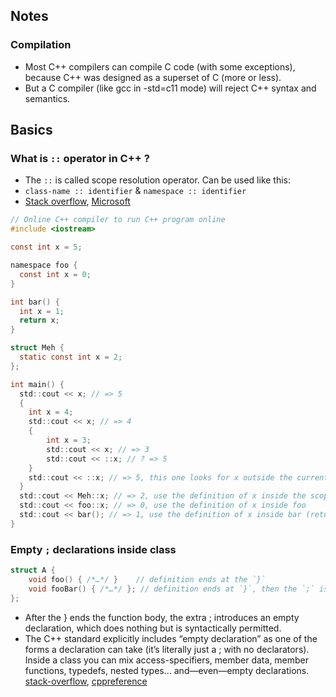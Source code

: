 ## Notes

### Compilation

- Most C++ compilers can compile C code (with some exceptions), because C++ was designed as a superset of C (more or less).
- But a C compiler (like gcc in -std=c11 mode) will reject C++ syntax and semantics.

## Basics

### What is `::` operator in C++ ?
- The `::` is called scope resolution operator. Can be used like this:
- `class-name :: identifier` & `namespace :: identifier`
- [Stack overflow](https://stackoverflow.com/questions/15649580/using-scope-resolution-operator-in-c), [Microsoft](https://learn.microsoft.com/en-us/cpp/cpp/scope-resolution-operator?view=msvc-170&viewFallbackFrom=vs-2017)
```c
// Online C++ compiler to run C++ program online
#include <iostream>

const int x = 5;

namespace foo {
  const int x = 0;
}

int bar() {
  int x = 1;
  return x;
}

struct Meh {
  static const int x = 2;
};

int main() {
  std::cout << x; // => 5
  {
    int x = 4;
    std::cout << x; // => 4
    {
        int x = 3;
        std::cout << x; // => 3
        std::cout << ::x; // ? => 5
    }
    std::cout << ::x; // => 5, this one looks for x outside the current scope
  }
  std::cout << Meh::x; // => 2, use the definition of x inside the scope of Meh
  std::cout << foo::x; // => 0, use the definition of x inside foo
  std::cout << bar(); // => 1, use the definition of x inside bar (returned by bar)
}
```

### Empty `;` declarations inside class
```c
struct A {
    void foo() { /*…*/ }    // definition ends at the `}`
    void fooBar() { /*…*/ }; // definition ends at `}`, then the `;` is just an empty declaration
};
```
- After the } ends the function body, the extra ; introduces an empty declaration, which does nothing but is syntactically permitted.
- The C++ standard explicitly includes “empty declaration” as one of the forms a declaration can take (it’s literally just a ; with 
  no declarators). Inside a class you can mix access-specifiers, member data, member functions, typedefs, nested types… 
  and—even—empty declarations. [stack-overflow](https://stackoverflow.com/questions/33722551/purpose-of-allowing-unnecessary-semicolons-in-class-definition/33722778), [cppreference](https://en.cppreference.com/w/cpp/language/declarations.html?utm_source=chatgpt.com)
